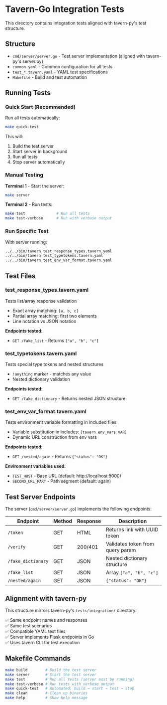 # Tavern-Go Integration Tests

This directory contains integration tests aligned with tavern-py's test structure.

## Structure

- `cmd/server/server.go` - Test server implementation (aligned with tavern-py's server.py)
- `common.yaml` - Common configuration for all tests
- `test_*.tavern.yaml` - YAML test specifications
- `Makefile` - Build and test automation

## Running Tests

### Quick Start (Recommended)

Run all tests automatically:
```bash
make quick-test
```

This will:
1. Build the test server
2. Start server in background
3. Run all tests
4. Stop server automatically

### Manual Testing

**Terminal 1** - Start the server:
```bash
make server
```

**Terminal 2** - Run tests:
```bash
make test              # Run all tests
make test-verbose      # Run with verbose output
```

### Run Specific Test

With server running:
```bash
../../bin/tavern test_response_types.tavern.yaml
../../bin/tavern test_typetokens.tavern.yaml
../../bin/tavern test_env_var_format.tavern.yaml
```

## Test Files

### test_response_types.tavern.yaml
Tests list/array response validation
- Exact array matching: `[a, b, c]`
- Partial array matching: first two elements
- Line notation vs JSON notation

**Endpoints tested:**
- `GET /fake_list` - Returns `["a", "b", "c"]`

### test_typetokens.tavern.yaml
Tests special type tokens and nested structures
- `!anything` marker - matches any value
- Nested dictionary validation

**Endpoints tested:**
- `GET /fake_dictionary` - Returns nested JSON structure

### test_env_var_format.tavern.yaml
Tests environment variable formatting in included files
- Variable substitution in includes: `{tavern.env_vars.VAR}`
- Dynamic URL construction from env vars

**Endpoints tested:**
- `GET /nested/again` - Returns `{"status": "OK"}`

**Environment variables used:**
- `TEST_HOST` - Base URL (default: http://localhost:5000)
- `SECOND_URL_PART` - Path segment (default: again)

## Test Server Endpoints

The server (`cmd/server/server.go`) implements the following endpoints:

| Endpoint | Method | Response | Description |
|----------|--------|----------|-------------|
| `/token` | GET | HTML | Returns link with UUID token |
| `/verify` | GET | 200/401 | Validates token from query param |
| `/fake_dictionary` | GET | JSON | Nested dictionary structure |
| `/fake_list` | GET | JSON | Array `["a", "b", "c"]` |
| `/nested/again` | GET | JSON | `{"status": "OK"}` |

## Alignment with tavern-py

This structure mirrors tavern-py's `tests/integration/` directory:

✅ Same endpoint names and responses  
✅ Same test scenarios  
✅ Compatible YAML test files  
✅ Server implements Flask endpoints in Go  
✅ Uses tavern CLI for test execution  

## Makefile Commands

```bash
make build        # Build the test server
make server       # Start the test server
make test         # Run all tests (server must be running)
make test-verbose # Run tests with verbose output
make quick-test   # Automated: build → start → test → stop
make clean        # Clean up binaries
make help         # Show help message
```
